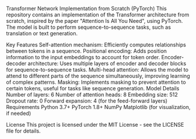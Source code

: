 Transformer Network Implementation from Scratch (PyTorch)
This repository contains an implementation of the Transformer architecture from scratch, inspired by the paper "Attention Is All You Need", using PyTorch. The model is built to perform sequence-to-sequence tasks, such as translation or text generation.

Key Features
Self-attention mechanism: Efficiently computes relationships between tokens in a sequence.
Positional encoding: Adds position information to the input embeddings to account for token order.
Encoder-decoder architecture: Uses multiple layers of encoder and decoder blocks for sequence-to-sequence tasks.
Multi-head attention: Allows the model to attend to different parts of the sequence simultaneously, improving learning of complex patterns.
Masking: Implements masking to prevent attention to certain tokens, useful for tasks like sequence generation.
Model Details
Number of layers: 6
Number of attention heads: 8
Embedding size: 512
Dropout rate: 0
Forward expansion: 4 (for the feed-forward layers)
Requirements
Python 3.7+
PyTorch 1.8+
NumPy
Matplotlib (for visualization, if needed)


License
This project is licensed under the MIT License - see the LICENSE file for details.
